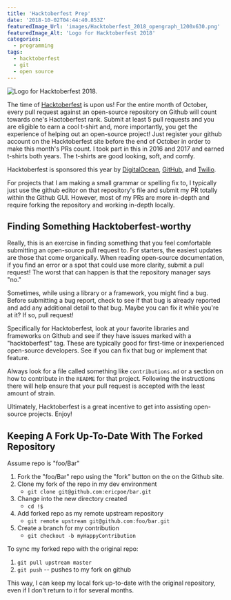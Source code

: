 ```yaml
---
title: 'Hacktoberfest Prep'
date: '2018-10-02T04:44:40.853Z'
featuredImage_Url: 'images/Hacktoberfest_2018_opengraph_1200x630.png'
featuredImage_Alt: 'Logo for Hacktoberfest 2018'
categories:
  - programming
tags:
  - hacktoberfest
  - git
  - open source
---
```


![Logo for Hacktoberfest 2018.](images/Hacktoberfest_2018_opengraph_1200x630.png 'Logo courtesy of Hacktoberfest 2018')

The time of [Hacktoberfest](https://hacktoberfest.digitalocean.com/) is upon us! For the entire month of October, every pull request against an open-source repository on Github will count towards one's Hactoberfest rank. Submit at least 5 pull requests and you are eligible to earn a cool t-shirt and, more importantly, you get the experience of helping out an open-source project! Just register your github account on the Hacktoberfest site before the end of October in order to make this month's PRs count. I took part in this in 2016 and 2017 and earned t-shirts both years. The t-shirts are good looking, soft, and comfy.

Hacktoberfest is sponsored this year by [DigitalOcean](https://www.digitalocean.com/), [GitHub](https://github.com/), and [Twilio](https://www.twilio.com).

For projects that I am making a small grammar or spelling fix to, I typically just use the github editor on that repository's file and submit my PR totally within the Github GUI. However, most of my PRs are more in-depth and require forking the repository and working in-depth locally.

## Finding Something Hacktoberfest-worthy

Really, this is an exercise in finding something that you feel comfortable submitting an open-source pull request to. For starters, the easiest updates are those that come organically. When reading open-source documentation, if you find an error or a spot that could use more clarity, submit a pull request! The worst that can happen is that the repository manager says "no."

Sometimes, while using a library or a framework, you might find a bug. Before submitting a bug report, check to see if that bug is already reported and add any additional detail to that bug. Maybe you can fix it while you're at it? If so, pull request!

Specifically for Hacktoberfest, look at your favorite libraries and frameworks on Github and see if they have issues marked with a "hacktoberfest" tag. These are typically good for first-time or inexperienced open-source developers. See if you can fix that bug or implement that feature.

Always look for a file called something like `contributions.md` or a section on how to contribute in the `README` for that project. Following the instructions there will help ensure that your pull request is accepted with the least amount of strain.

Ultimately, Hacktoberfest is a great incentive to get into assisting open-source projects. Enjoy!

## Keeping A Fork Up-To-Date With The Forked Repository

Assume repo is "foo/Bar"

1. Fork the "foo/Bar" repo using the "fork" button on the on the Github site.
1. Clone my fork of the repo in my dev environment
   - `git clone git@github.com:ericpoe/bar.git`
1. Change into the new directory created
   - `cd !$`
1. Add forked repo as my remote upstream repository
   - `git remote upstream git@github.com:foo/bar.git`
1. Create a branch for my contribution
   - `git checkout -b myHappyContribution`

To sync my forked repo with the original repo:

1. `git pull upstream master`
1. `git push` -- pushes to my fork on github

This way, I can keep my local fork up-to-date with the original repository, even if I don't return to it for several months.
